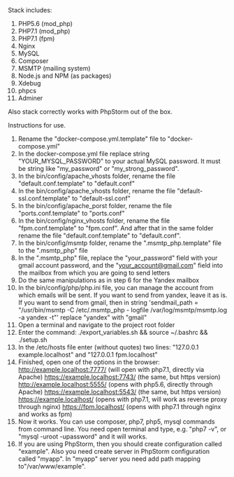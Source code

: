 Stack includes: 
1. PHP5.6 (mod_php)
2. PHP7.1 (mod_php)
3. PHP7.1 (fpm)
4. Nginx
5. MySQL
6. Composer
7. MSMTP (mailing system)
8. Node.js and NPM (as packages)
9. Xdebug
10. phpcs
11. Adminer

Also stack correctly works with PhpStorm out of the box.

Instructions for use.
1. Rename the "docker-compose.yml.template" file to "docker-compose.yml"
2. In the docker-compose.yml file replace string "YOUR_MYSQL_PASSWORD" to your actual MySQL password. It must be string like "my_password" or "my_strong_password".
3. In the bin/config/apache_vhosts folder, rename the file "default.conf.template" to "default.conf"
4. In the bin/config/apache_vhosts folder, rename the file "default-ssl.conf.template" to "default-ssl.conf"
5. In the bin/сonfig/apache_porst folder, rename the file "ports.conf.template" to "ports.conf"
6. In the bin/config/nginx_vhosts folder, rename the file "fpm.conf.template" to "fpm.conf". And after that in the same folder rename the file "default.conf.template" to "default.conf".
7. In the bin/config/msmtp folder, rename the ".msmtp_php.template" file to the ".msmtp_php" file
8. In the ".msmtp_php" file, replace the "your_password" field with your gmail account password, and the "your_account@gmail.com" field into the mailbox from which you are going to send letters
9. Do the same manipulations as in step 6 for the Yandex mailbox
10. In the bin/config/php/php.ini file, you can manage the account from which emails will be sent. If you want to send from yandex, leave it as is. If you want to send from gmail, then in string 'sendmail_path = "/usr/bin/msmtp -C /etc/.msmtp_php - logfile /var/log/msmtp/msmtp.log -a yandex -t"' replace "yandex" with "gmail"
11. Open a terminal and navigate to the project root folder
12. Enter the command: ./export_variables.sh && source ~/.bashrc && ./setup.sh
13. In the /etc/hosts file enter (without quotes) two lines:
    "127.0.0.1 example.localhost" and 
    "127.0.0.1 fpm.localhost" 
14. Finished, open one of the options in the browser:
	http://example.localhost:7777/ (will open with php7.1, directly via Apache)
	https://example.localhost:7743/ (the same, but https version)
	http://example.localhost:5555/ (opens with php5.6, directly through Apache)
	https://example.localhost:5543/ (the same, but https version)
	https://example.localhost/ (opens with php7.1, will work as reverse proxy through nginx)
	https://fpm.localhost/ (opens with php7.1 through nginx and works as fpm)
15. Now it works. You can use composer, php7, php5, mysql commands from command line. You need open terminal and type, e.g. "php7 -v", or "mysql -uroot -upassword" and it will works.
16. If you are using PhpStorm, then you should create configuration called "example". Also you need create server in PhpStorm configuration called "myapp". In "myapp" server you need add path mapping to"/var/www/example".
